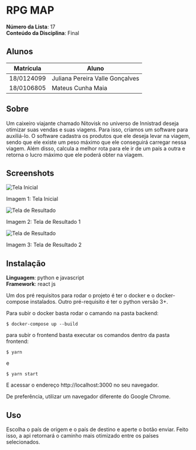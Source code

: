 # RPG MAP

**Número da Lista**: 17<br>
**Conteúdo da Disciplina**: Final<br>

## Alunos
|Matrícula | Aluno |
| -- | -- |
| 18/0124099  |  Juliana Pereira Valle Gonçalves |
| 18/0106805  |  Mateus Cunha Maia |

## Sobre 
Um caixeiro viajante chamado Nitovisk no universo de Innistrad deseja otimizar suas vendas e suas viagens. Para isso, criamos um software para auxiliá-lo. 
O software cadastra os produtos que ele deseja levar na viagem, sendo que ele existe um peso máximo que ele conseguirá carregar nessa viagem. Além disso, calcula a melhor rota para ele ir de um país a outra e retorna o lucro máximo que ele poderá obter na viagem.

## Screenshots

![Tela Inicial](./assets/home_page.jpeg)
</figcaption>
    Imagem 1: Tela Inicial
</figcaption>

![Tela de Resultado](./assets/results_1.jpeg)
</figcaption>
    Imagem 2: Tela de Resultado 1
</figcaption>

![Tela de Resultado](./assets/results_2.jpeg)
</figcaption>
    Imagem 3: Tela de Resultado 2
</figcaption>

## Instalação 
**Linguagem**: python e javascript<br>
**Framework**: react js<br>

Um dos pré requisitos para rodar o projeto é ter o docker e o docker-compose instalados. Outro pré-requisito é ter o python versão 3+.

Para subir o docker basta rodar o camando na pasta backend:
``` shell
$ docker-compose up --build
```

para subir o frontend basta executar os comandos dentro da pasta frontend:
``` shell
$ yarn
```
e
``` shell
$ yarn start
```

E acessar o endereço http://localhost:3000 no seu navegador.

De preferência, utilizar um navegador diferente do Google Chrome.

## Uso 
Escolha o país de origem e o país de destino e aperte o botão enviar. Feito isso, a api retornará o caminho mais otimizado entre os países selecionados.






